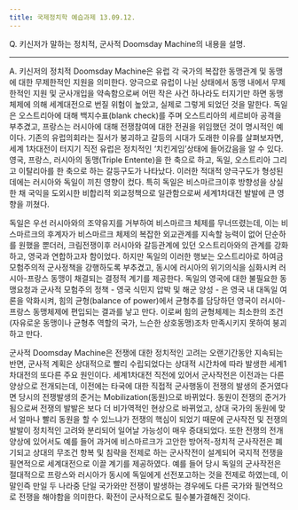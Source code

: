 ```yaml
---
title: 국제정치학 예습과제 13.09.12.
---
```


Q. 키신저가 말하는 정치적, 군사적 Doomsday Machine의 내용을 설명.

---

A. 키신저의 정치적 Doomsday Machine은 유럽 각 국가의 복잡한 동맹관계 및 동맹에 대한 무제한적인 지원을 의미한다. 양극으로 유럽이 나뉜 상태에서 동맹 내에서 무제한적인 지원 및 군사개입을 약속함으로써 어떤 작은 사건 하나라도 터지기만 하면 동맹체제에 의해 세계대전으로 번질 위험이 높았고, 실제로 그렇게 되었던 것을 말한다. 독일은 오스트리아에 대해 백지수표(blank check)를 주며 오스트리아의 세르비아 공격을 부추겼고, 프랑스는 러시아에 대해 전쟁참여에 대한 전권을 위임했던 것이 명시적인 예이다. 기존의 유럽의회라는 질서가 붕괴하고 갈등의 시대가 도래한 이유를 살펴보자면, 세계 1차대전이 터지기 직전 유럽은 정치적인 ‘치킨게임’상태에 들어갔음을 알 수 있다. 영국, 프랑스, 러시아의 동맹(Triple Entente)을 한 축으로 하고, 독일, 오스트리아 그리고 이탈리아를 한 축으로 하는 갈등구도가 나타났다. 이러한 적대적 양극구도가 형성된 데에는 러시아와 독일이 끼친 영향이 컸다. 특히 독일은 비스마르크이후 방향성을 상실한 채 국익을 도외시한 비합리적 외교정책으로 일관함으로써 세계1차대전 발발에 큰 영향을 끼쳤다.

독일은 우선 러시아와의 조약유지를 거부하여 비스마르크 체제를 무너뜨렸는데, 이는 비스마르크의 후계자가 비스마르크 체제의 복잡한 외교관계를 지속할 능력이 없어 단순하를 원했을 뿐더러, 크림전쟁이후 러시아와 갈등관계에 있던 오스트리아와의 관계를 강화하고, 영국과 연합하고자 함이었다. 하지만 독일의 이러한 행보는 오스트리아로 하여금 모험주의적 군사정책을 강행하도록 부추겼고, 동시에 러시아의 위기의식을 심화시켜 러시아-프랑스 동맹이 채결되는 결정적 계기를 제공한다. 독일의 영국에 대한 불필요한 동맹요청과 군사적 모험주의 정책 - 영국 식민지 압박 및 해군 양성 - 은 영국 내 대독일 여론을 악화시켜, 힘의 균형(balance of power)에서 균형추를 담당하던 영국이 러시아-프랑스 동맹체제에 편입되는 결과를 낳고 만다. 이로써 힘의 균형체제는 최소한의 조건(자유로운 동맹이나 균형추 역할의 국가, 느슨한 상호동맹)조차 만족시키지 못하여 붕괴하고 만다.

군사적 Doomsday Machine은 전쟁에 대한 정치적인 고려는 오랜기간동안 지속되는 반면, 군사적 계획은 상대적으로 빨리 수립되었다는 상대적 시간차에 따라 발생한 세계1차대전의 또다른 주요 원인이다. 세계1차대전 직전에 있어서 군사작전은 이전과는 다른 양상으로 전개되는데, 이전에는 타국에 대한 직접적 군사행동이 전쟁의 발생의 준거였다면 당시의 전쟁발생의 준거는 Mobilization(동원)으로 바뀌었다. 동원이 전쟁의 준거가 됨으로써 전쟁의 발발은 보다 더 비가역적인 현상으로 바뀌었고, 상대 국가의 동원에 맞서 얼마나 빨리 동원을 할 수 있느냐가 전쟁의 핵심이 되었기 때문에 군사작전 및 전쟁의 발발이 정치적인 고려와 분리되어 일어날 가능성이 매우 증대되었다. 또한 전쟁의 전개양상에 있어서도 예를 들어 과거에 비스마르크가 고안한 방어적-정치적 군사작전은 폐기되고 상대의 무조건 항복 및 침략을 전제로 하는 군사작전이 설계되어 국지적 전쟁을 필연적으로 세계대전으로 이끌 계기를 제공하였다. 예를 들어 당시 독일의 군사작전은 절대적으로 프랑스와 러시아가 동시에 독일에게 선전포고하는 것을 전제로 하였는데, 이 말인즉 만일 두 나라중 단일 국가와만 전쟁이 발생하는 경우에도 다른 국가와 필연적으로 전쟁을 해야함을 의미한다. 확전이 군사적으로도 필수불가결해진 것이다.
